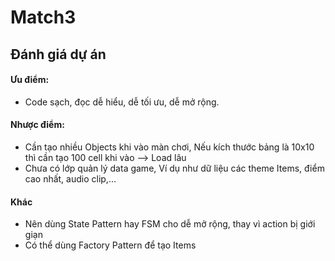 # Match3
## **Đánh giá dự án**
#### Ưu điểm:
- Code sạch, đọc dễ hiểu, dễ tối ưu, dễ mở rộng.
#### Nhược điểm:
- Cần tạo nhiều Objects khi vào màn chơi, Nếu kích thước bảng là 10x10 thì cần tạo 100 cell khi vào --> Load lâu
- Chưa có lớp quản lý data game, Ví dụ như dữ liệu các theme Items, điểm cao nhất, audio clip,...

#### Khác
- Nên dùng State Pattern hay FSM cho dễ mở rộng, thay vì action bị giới giạn
- Có thể dùng Factory Pattern để tạo Items
